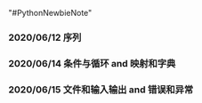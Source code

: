 "#PythonNewbieNote" 

### 2020/06/12 序列

### 2020/06/14 条件与循环 and 映射和字典

### 2020/06/15 文件和输入输出 and 错误和异常